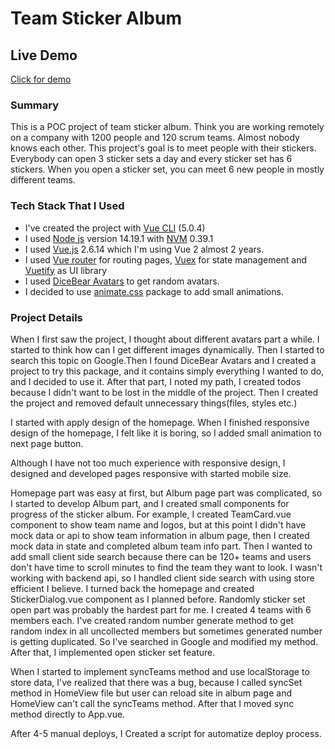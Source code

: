 # Team Sticker Album

## Live Demo
[Click for demo](https://muratcankirdar.github.io/team-sticker-album/)

### Summary
This is a POC project of team sticker album. Think you are working remotely on a company with 1200 people and 120 scrum teams.
Almost nobody knows each other. This project's goal is to meet people with their stickers.
Everybody can open 3 sticker sets a day and every sticker set has 6 stickers. When you open a sticker set, you can meet 6 new people in mostly different teams.

### Tech Stack That I Used
- I've created the project with [Vue CLI](https://cli.vuejs.org/) (5.0.4)
- I used [Node js](https://nodejs.org/en/) version 14.19.1 with [NVM](https://github.com/nvm-sh/nvm) 0.39.1
- I used [Vue.js](https://v2.vuejs.org/) 2.6.14 which I'm using Vue 2 almost 2 years.
- I used [Vue router](https://router.vuejs.org/) for routing pages, [Vuex](https://vuex.vuejs.org/) for state management and [Vuetify](https://vuetifyjs.com/en/) as UI library 
- I used [DiceBear Avatars](https://avatars.dicebear.com/) to get random avatars.
- I decided to use [animate.css](https://animate.style/) package to add small animations.

### Project Details
When I first saw the project, I thought about different avatars part a while. I started to think how can I get different images dynamically.
Then I started to search this topic on Google.Then I found DiceBear Avatars and I created a project to try this package, and it contains simply everything I wanted to do, and I decided to use it.
After that part, I noted my path, I created todos because I didn't want to be lost in the middle of the project.
Then I created the project and removed default unnecessary things(files, styles etc.)

I started with apply design of the homepage. When I finished responsive design of the homepage, I felt like it is boring, so I added small animation to next page button.

Although I have not too much experience with responsive design, I designed and developed pages responsive with started mobile size.

Homepage part was easy at first, but Album page part was complicated, so I started to develop Album part, and I created small components for progress of the sticker album.
For example, I created TeamCard.vue component to show team name and logos, but at this point I didn't have mock data or api to show team information in album page, then I created mock data in state and completed album team info part.
Then I wanted to add small client side search because there can be 120+ teams and users don't have time to scroll minutes to find the team they want to look.
I wasn't working with backend api, so I handled client side search with using store efficient I believe.
I turned back the homepage and created StickerDialog.vue component as I planned before. Randomly sticker set open part was probably the hardest part for me.
I created 4 teams with 6 members each. I've created random number generate method to get random index in all uncollected members but sometimes generated number is getting duplicated. So I've searched in Google and modified my method.
After that, I implemented open sticker set feature.

When I started to implement syncTeams method and use localStorage to store data, I've realized that there was a bug, because I called syncSet method in HomeView file but user can reload site in album page and HomeView can't call the syncTeams method. After that I moved sync method directly to App.vue.

After 4-5 manual deploys, I Created a script for automatize deploy process.

